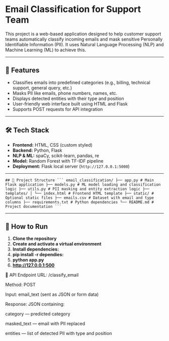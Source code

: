 # Email Classification for Support Team

This project is a web-based application designed to help customer support teams automatically classify incoming emails and mask sensitive Personally Identifiable Information (PII). It uses Natural Language Processing (NLP) and Machine Learning (ML) to achieve this.

---

## 🔧 Features

- Classifies emails into predefined categories (e.g., billing, technical support, general query, etc.)
- Masks PII like emails, phone numbers, names, etc.
- Displays detected entities with their type and position
- User-friendly web interface built using HTML and Flask
- Supports POST requests for API integration

---

## 🛠️ Tech Stack

- **Frontend:** HTML, CSS (custom styled)
- **Backend:** Python, Flask
- **NLP & ML:** spaCy, scikit-learn, pandas, re
- **Model:** Random Forest with TF-IDF pipeline
- **Deployment:** Flask local server (`http://127.0.0.1:5000`)

---

<pre><code>## 📁 Project Structure ``` email_classification/ ├── app.py # Main Flask application ├── models.py # ML model loading and classification logic ├── utils.py # PII masking and entity extraction logic ├── templates/ │ └── index.html # Frontend HTML template ├── static/ # Optional static files ├── emails.csv # Dataset with email and type columns ├── requirements.txt # Python dependencies └── README.md # Project documentation ``` </code></pre>


---

## 🚀 How to Run

1. **Clone the repository**
2. **Create and activate a virtual environment**
3. **Install dependencies:**
4. **pip install -r dependies:**
5. **python app.py**
6. **http://127.0.0.1:500**

📡 API Endpoint
URL: /classify_email

Method: POST

Input: email_text (sent as JSON or form data)

Response: JSON containing:

category — predicted category

masked_text — email with PII replaced

entities — list of detected PII with type and position




